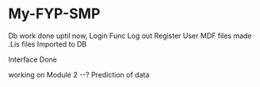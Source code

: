 My-FYP-SMP
==========

Db work done uptil now,
Login Func Log out Register User
MDF files made
.Lis files Imported to DB

Interface Done

working on Module 2 --? Prediction of data
